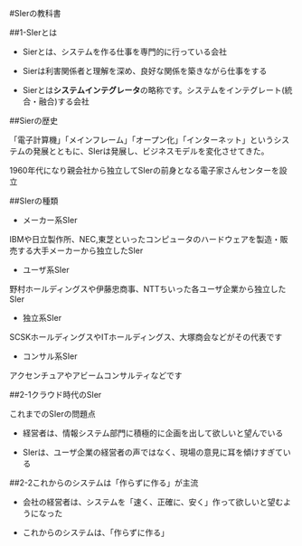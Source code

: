 #SIerの教科書

##1-SIerとは

* Sierとは、システムを作る仕事を専門的に行っている会社

* Sierは利害関係者と理解を深め、良好な関係を築きながら仕事をする

* Sierとは**システムインテグレータ**の略称です。システムをインテグレート(統合・融合)する会社

##Sierの歴史

「電子計算機」「メインフレーム」「オープン化」「インターネット」というシステムの発展とともに、SIerは発展し、ビジネスモデルを変化させてきた。

1960年代になり親会社から独立してSIerの前身となる電子家さんセンターを設立

##SIerの種類

* メーカー系SIer

IBMや日立製作所、NEC,東芝といったコンピュータのハードウェアを製造・販売する大手メーカーから独立したSIer

* ユーザ系SIer

野村ホールディングスや伊藤忠商事、NTTちいった各ユーザ企業から独立したSIer

* 独立系SIer

SCSKホールディングスやITホールディングス、大塚商会などがその代表です

* コンサル系SIer

アクセンチュアやアビームコンサルティなどです


##2-1クラウド時代のSIer

これまでのSIerの問題点

* 経営者は、情報システム部門に積極的に企画を出して欲しいと望んでいる 

* SIerは、ユーザ企業の経営者の声ではなく、現場の意見に耳を傾けすぎている

##2-2これからのシステムは「作らずに作る」が主流

* 会社の経営者は、システムを「速く、正確に、安く」作って欲しいと望むようになった

* これからのシステムは、「作らずに作る」


